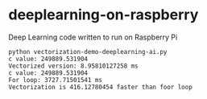 # deeplearning-on-raspberry
Deep Learning code written to run on Raspberry Pi

```
python vectorization-demo-deeplearning-ai.py
c value: 249889.531904
Vectorized version: 8.95810127258 ms
c value: 249889.531904
For loop: 3727.71501541 ms
Vectorization is 416.12780454 faster than foor loop

```
